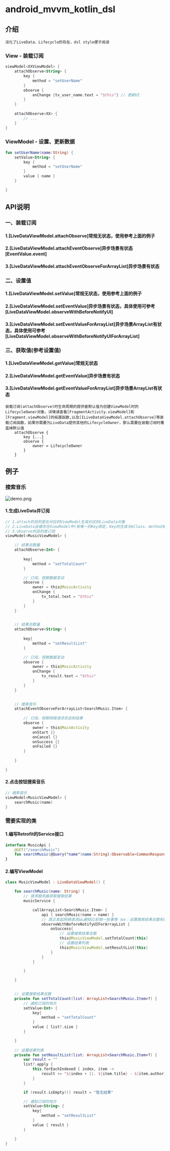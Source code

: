# android_mvvm_kotlin_dsl
## 介绍
``
淡化了LiveData、Lifecycle的存在，dsl style便于阅读
``
### View - 装载订阅
```kotlin
viewModel<XXViewModel> {
    attachObserve<String> {
        key {
            method = "setUserName"
        }
        observe {
            onChange {tv_user_name.text = "$this"} // 更新UI
        }
    }
    
    attachObserve<XX> {
        // ...
    }
}
```
### ViewModel - 设置、更新数据
```kotlin
fun setUserName(name:String) {
    setValue<String> {
        key {
            method = "setUserName"
        }
        value { name }
    }

}
```
## API说明

### 一、装载订阅
#### 1.[LiveDataViewModel.attachObserve]常规无状态，使用参考上面的例子
#### 2.[LiveDataViewModel.attachEventObserve]异步场景有状态[EventValue.event]
#### 3.[LiveDataViewModel.attachEventObserveForArrayList]异步场景有状态

### 二、设置值
#### 1.[LiveDataViewModel.setValue]常规无状态，使用参考上面的例子
#### 2.[LiveDataViewModel.setEventValue]异步场景有状态，具体使用可参考[LiveDataViewModel.observeWithBeforeNotifyUI]
#### 3.[LiveDataViewModel.setEventValueForArrayList]异步场景ArrayList有状态，具体使用可参考[LiveDataViewModel.observeWithBeforeNotifyUIForArrayList]

### 三、获取值(参考设置值)
#### 1.[LiveDataViewModel.getValue]常规无状态
#### 2.[LiveDataViewModel.getEventValue]异步场景有状态
#### 3.[LiveDataViewModel.getEventValueForArrayList]异步场景ArrayList有状态

```
装载订阅(attachObserve)时生命周期的提供者默认值为创建ViewModel时的LifecycleOwner对象，详情请查看[FragmentActivity.viewModel]和[Fragment.viewModel]的拓展函数,以及[ILiveDataViewModel.attachObserve]等装载订阅函数，如果你需要为LiveData提供其他的LifecycleOwner，那么需要在装载订阅时覆盖掉默认值
    attachObserve {
        key {...}
        observe {
            owner = LifecycleOwner
        }
    }
```

## 例子
### 搜索音乐

![demo.png](./assets/demo.png)

#### 1.生成LiveData并订阅
```kotlin
// 1.attach的目的是在对应的ViewModel生成对应的LiveData对象
// 2.LiveData会缓存在ViewModel中(有唯一的Key绑定，Key的生成与kClass、method相关)
// 3.observe的目的是订阅
viewModel<MusicViewModel> {

    // 结果总数量
    attachObserve<Int> {
    
        key{
            method = "setTotalCount"
        }

        // 订阅，观察数据变动
        observe {
            owner = this@MusicActivity
            onChange {
                tv_total.text = "$this"
            }
        }
    }

    
    // 结果总数量
    attachObserve<String> {
    
        key{
            method = "setResultList"
        }

        // 订阅，观察数据变动
        observe {
            owner = this@MusicActivity
            onChange {
                tv_result.text = "$this"
            }
        }
    }

    
    // 搜索音乐
    attachEventObserveForArrayList<SearchMusic.Item> {
        
        // 订阅，观察网络请求状态和结果
        observe {
            owner = this@MainActivity
            onStart {}
            onCancel {}
            onSuccess {}
            onFailed {}
        }
        
    }

}
```

#### 2.点击按钮搜索音乐
```kotlin
// 搜索音乐
viewModel<MusicViewModel> {
    searchMusic(name)
}
```

### 需要实现的类
#### 1.编写Retrofit的Service接口
```kotlin
interface MusicApi {
    @GET("/searchMusic")
    fun searchMusic(@Query("name")name:String):Observable<CommonResponse<ArrayList<SearchMusic.Item>>>
}
```
#### 2.编写ViewModel
```kotlin
class MusicViewModel : LiveDataViewModel() {

    fun searchMusic(name: String) {
        // 请求服务器获取搜索结果
        musicService {

            callArrayList<SearchMusic.Item> {
                api { searchMusic(name = name) }
                // 真正发起网络请求&&通知UI前做一些事情（ex：设置搜索结果总数和设置结果列表）
                observeWithBeforeNotifyUIForArrayList {
                    onSuccess{
                        // 设置搜索结果总数
                        this@MusicViewModel.setTotalCount(this)
                        // 设置结果列表
                        this@MusicViewModel.setResultList(this)
                    }
                }
            }

        }

    }

    
    // 设置搜索结果总数
    private fun setTotalCount(list: ArrayList<SearchMusic.Item>?) {
        // 通知订阅的地方
        setValue<Int> {
            key{
                method = "setTotalCount"
            }
            value { list?.size }
        }

    }
    
    // 设置结果列表
    private fun setResultList(list: ArrayList<SearchMusic.Item>?) {
        var result = ""
        list?.apply {
            this.forEachIndexed { index, item ->
                result += "${index + 1}. ${item.title} - ${item.author}  播放地址:${item.url}\n"
            }
        }

        if (result.isEmpty()) result = "暂无结果"

        // 通知订阅的地方
        setValue<String> {
            key{
                method = "setResultList"
            }
            value { result }
        }

    }
}
```
